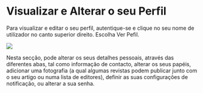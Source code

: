 # Visualizar e Alterar o seu Perfil

Para visualizar e editar o seu perfil, autentique-se e clique no seu nome de utilizador no canto superior direito. Escolha Ver Pefil.

![](/assets/learning-ojs3.1-ed-view-profile.PNG)

Nesta secção, pode alterar os seus detalhes pessoais, através das diferentes abas, tal como informação de contacto, alterar os seus papéis, adicionar uma fotografia \(a qual algumas revistas podem publicar junto com o seu artigo ou numa lista de editores\), definir as suas configurações de notificação, ou alterar a sua senha.

